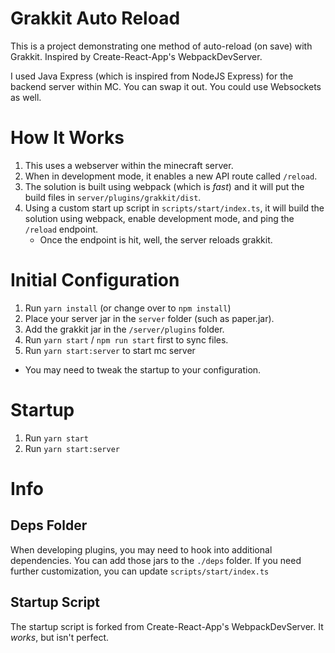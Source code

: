 # Grakkit Auto Reload

This is a project demonstrating one method of auto-reload (on save) with Grakkit. Inspired by Create-React-App's WebpackDevServer.

I used Java Express (which is inspired from NodeJS Express) for the backend server within MC. You can swap it out. You could use 
Websockets as well. 

# How It Works

1. This uses a webserver within the minecraft server.
2. When in development mode, it enables a new API route called `/reload`.
3. The solution is built using webpack (which is *fast*) and it will put the build files in `server/plugins/grakkit/dist`.
4. Using a custom start up script in `scripts/start/index.ts`, it will build the solution using webpack, enable development mode,
and ping the `/reload` endpoint.
    * Once the endpoint is hit, well, the server reloads grakkit. 

# Initial Configuration

1. Run `yarn install` (or change over to `npm install`)
2. Place your server jar in the `server` folder (such as paper.jar). 
3. Add the grakkit jar in the `/server/plugins` folder.
4. Run `yarn start` / `npm run start` first to sync files.
5. Run `yarn start:server` to start mc server
  * You may need to tweak the startup to your configuration.

# Startup

1. Run `yarn start`
2. Run `yarn start:server`

# Info

## Deps Folder

When developing plugins, you may need to hook into additional dependencies. You can add those jars to the `./deps` folder. 
If you need further customization, you can update `scripts/start/index.ts`

## Startup Script

The startup script is forked from Create-React-App's WebpackDevServer. It *works*, but isn't perfect. 